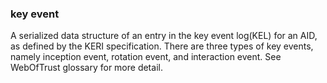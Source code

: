 ### key event

A serialized data structure of an entry in the key event log(KEL) for an AID, as defined by the KERI specification. There are three types of key events, namely inception event, rotation event, and interaction event. See WebOfTrust glossary for more detail.